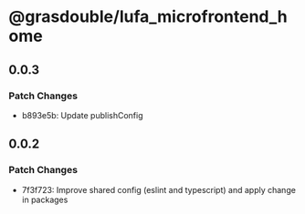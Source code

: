 # @grasdouble/lufa_microfrontend_home

## 0.0.3

### Patch Changes

- b893e5b: Update publishConfig

## 0.0.2

### Patch Changes

- 7f3f723: Improve shared config (eslint and typescript) and apply change in packages
